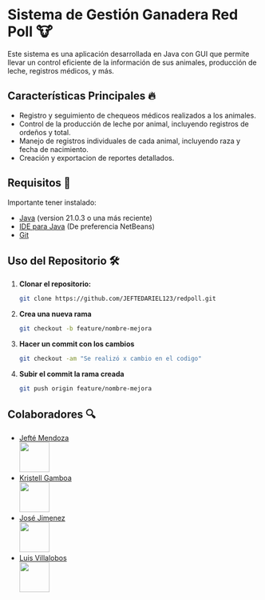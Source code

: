 # Sistema de Gestión Ganadera Red Poll 🐮

Este sistema es una aplicación desarrollada en Java con GUI que permite llevar un control eficiente de la información de sus animales, producción de leche, registros médicos, y más.

## Características Principales 🔥
  - Registro y seguimiento de chequeos médicos realizados a los animales.
  - Control de la producción de leche por animal, incluyendo registros de ordeños y total.
  - Manejo de registros individuales de cada animal, incluyendo raza y fecha de nacimiento.
  - Creación y exportacion de reportes detallados.
## Requisitos 🔑
  Importante tener instalado:

- [Java](https://adoptium.net/) (version 21.0.3 o una más reciente)
- [IDE para Java](https://netbeans.apache.org/front/main/download/) (De preferencia NetBeans)
- [Git](https://git-scm.com/)
## Uso del Repositorio 🛠️

1. **Clonar el repositorio:**
   ```bash
   git clone https://github.com/JEFTEDARIEL123/redpoll.git
   ```
2. **Crea una nueva rama**
   ```bash
   git checkout -b feature/nombre-mejora
   ```
3. **Hacer un commit con los cambios**
   ```bash
   git checkout -am "Se realizó x cambio en el codigo"
   ```
5. **Subir el commit la rama creada**
   ```bash
   git push origin feature/nombre-mejora
   ```
## Colaboradores 🔍️


- [Jefté Mendoza <br> <img src="https://github.com/JEFTEDARIEL123.png" width="60px;"/>](https://github.com/JEFTEDARIEL123)
- [Kristell Gamboa <br> <img src="https://github.com/KristelGamboaM.png" width="60px;" />](https://github.com/KristelGamboaM)
- [José Jimenez <br> <img src="https://github.com/jojimenez78.png" width="60px;"/>](https://github.com/jojimenez78)
- [Luis Villalobos <br> <img src="https://github.com/LuisVillalobos.png" width="60px;"/>](https://github.com/)
